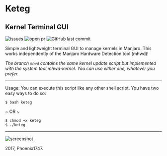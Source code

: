 # Keteg
## Kernel Terminal GUI
![issues](https://img.shields.io/github/issues/Phoenix1747/keteg.svg?style=flat-square) ![open pr](https://img.shields.io/github/issues-pr-raw/phoenix1747/keteg.svg?style=flat-square) ![GitHub last commit](https://img.shields.io/github/last-commit/phoenix1747/keteg.svg?style=flat-square)

Simple and lightweight terminal GUI to manage kernels in Manjaro. This works independently of the Manjaro Hardware Detection tool (mhwd)!

_The branch ```mhwd``` contains the same kernel update script but implemented with the system tool mhwd-kernel. You can use either one, whatever you prefer._

---

Usage: You can execute this script like any other shell script. You have two easy ways to do so:

```
$ bash keteg
```
~ OR ~
```
$ chmod +x keteg
$ ./keteg
```

---

![screenshot](https://phoenix1747.github.io/host/keteg-master.png)

2017, Phoenix1747.
